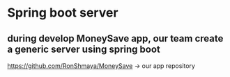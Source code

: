 # Spring boot server 
## during develop MoneySave app, our team create a generic server using spring boot
https://github.com/RonShmaya/MoneySave -> our app repository
